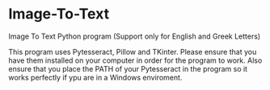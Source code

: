 # Image-To-Text
Image To Text Python program (Support only for English and Greek Letters)

This program uses Pytesseract, Pillow and TKinter. Please ensure that you have them installed on your computer in order for the program to work. Also ensure that you place the PATH of your Pytesseract in the program so it works perfectly if ypu are in a Windows enviroment.
